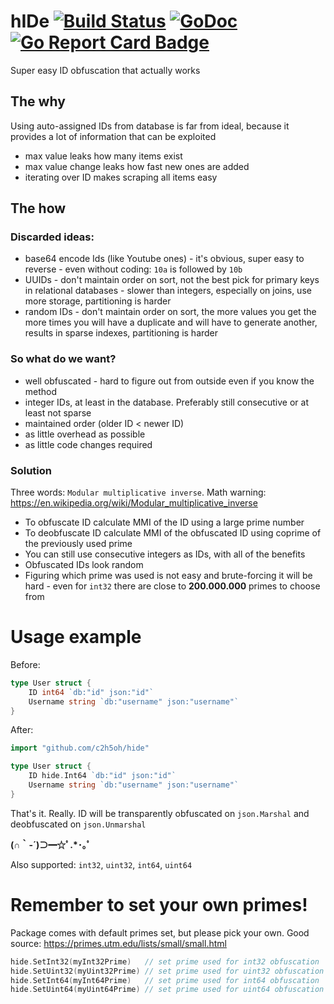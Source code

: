 # h**ID**e  [![Build Status](https://drone.io/github.com/c2h5oh/hide/status.png)](https://drone.io/github.com/c2h5oh/hide/latest)  [![GoDoc](https://godoc.org/github.com/c2h5oh/hide?status.svg)](https://godoc.org/github.com/c2h5oh/hide)  [![Go Report Card Badge](http://goreportcard.com/badge/c2h5oh/hide)](http://goreportcard.com/report/c2h5oh/hide)

Super easy ID obfuscation that actually works

## The why
Using auto-assigned IDs from database is far from ideal, because it provides a lot of information that can be exploited

* max value leaks how many items exist
* max value change leaks how fast new ones are added
* iterating over ID makes scraping all items easy


## The how

### Discarded ideas:
* base64 encode Ids (like Youtube ones) - it's obvious, super easy to reverse - even without coding: `10a` is followed by `10b`
* UUIDs - don't maintain order on sort, not the best pick for primary keys in relational databases - slower than integers, especially on joins, use more storage, partitioning is harder
* random IDs - don't maintain order on sort, the more values you get the more times you will have a duplicate and will have to generate another, results in sparse indexes, partitioning is harder


### So what do we want?
* well obfuscated - hard to figure out from outside even if you know the method
* integer IDs, at least in the database. Preferably still consecutive or at least not sparse
* maintained order (older ID < newer ID)
* as little overhead as possible
* as little code changes required


### Solution

Three words: `Modular multiplicative inverse`. Math warning: https://en.wikipedia.org/wiki/Modular_multiplicative_inverse

* To obfuscate ID calculate MMI of the ID using a large prime number
* To deobfuscate ID calculate MMI of the obfuscated ID using coprime of the previously used prime
* You can still use consecutive integers as IDs, with all of the benefits
* Obfuscated IDs look random
* Figuring which prime was used is not easy and brute-forcing it will be hard - even for `int32` there are close to **200.000.000** primes to choose from


# Usage example

Before:
```go
type User struct {
    ID int64 `db:"id" json:"id"`
    Username string `db:"username" json:"username"`
}
```

After:
```go
import "github.com/c2h5oh/hide"

type User struct {
    ID hide.Int64 `db:"id" json:"id"`
    Username string `db:"username" json:"username"`
}
```
That's it. Really. ID will be transparently obfuscated on `json.Marshal` and deobfuscated on `json.Unmarshal`

**(∩｀-´)⊃━☆ﾟ.*･｡ﾟ**

Also supported: `int32`, `uint32`, `int64`, `uint64`


# Remember to set your own primes!
Package comes with default primes set, but please pick your own. Good source: https://primes.utm.edu/lists/small/small.html
```go
hide.SetInt32(myInt32Prime)   // set prime used for int32 obfuscation
hide.SetUint32(myUint32Prime) // set prime used for uint32 obfuscation
hide.SetInt64(myInt64Prime)   // set prime used for int64 obfuscation
hide.SetUint64(myUint64Prime) // set prime used for uint64 obfuscation

```
